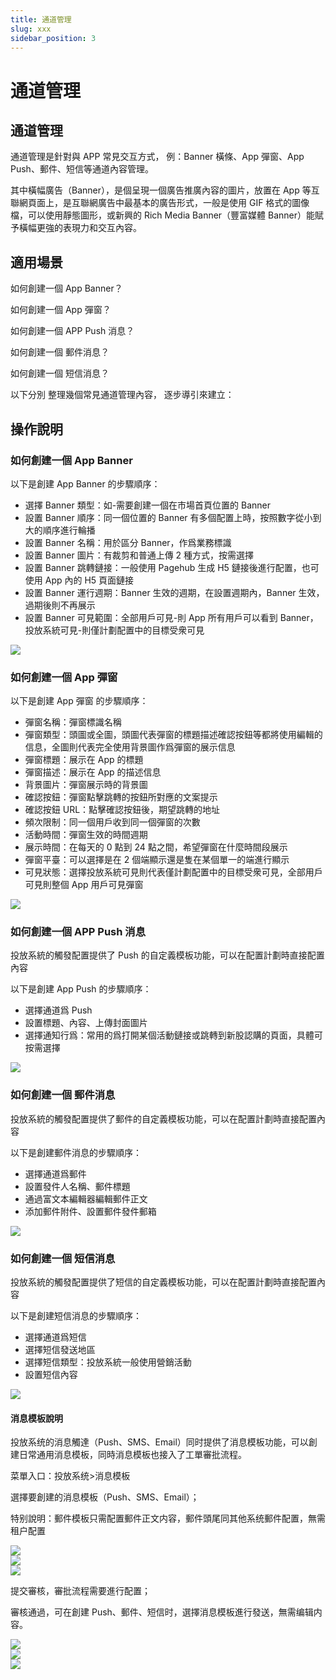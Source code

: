 ```yaml
---
title: 通道管理
slug: xxx
sidebar_position: 3
---
```



# 通道管理

## 通道管理

通道管理是針對與  APP 常見交互方式， 例：Banner 橫條、App 彈窗、App Push、郵件、短信等通道內容管理。

其中橫幅廣告（Banner），是個呈現一個廣告推廣內容的圖片，放置在 App 等互聯網頁面上，是互聯網廣告中最基本的廣告形式，一般是使用 GIF 格式的圖像檔，可以使用靜態圖形，或新興的 Rich Media Banner（豐富媒體 Banner）能賦予橫幅更強的表現力和交互內容。

## 適用場景

如何創建一個 App Banner？

如何創建一個 App 彈窗？

如何創建一個 APP Push 消息？

如何創建一個 郵件消息？

如何創建一個 短信消息？

以下分別 整理幾個常見通道管理內容， 逐步導引來建立：

## 操作說明

### 如何創建一個 App Banner

以下是創建 App Banner 的步驟順序：

- 選擇 Banner 類型：如-需要創建一個在市場首頁位置的 Banner
- 設置 Banner 順序：同一個位置的 Banner 有多個配置上時，按照數字從小到大的順序進行輪播
- 設置 Banner 名稱：用於區分 Banner，作爲業務標識
- 設置 Banner 圖片：有裁剪和普通上傳 2 種方式，按需選擇
- 設置 Banner 跳轉鏈接：一般使用 Pagehub 生成 H5 鏈接後進行配置，也可使用 App 內的 H5 頁面鏈接
- 設置 Banner 運行週期：Banner 生效的週期，在設置週期內，Banner 生效，過期後則不再展示
- 設置 Banner 可見範圍：全部用戶可見-則 App 所有用戶可以看到 Banner，投放系統可見-則僅計劃配置中的目標受衆可見

<img src="/assets/HT3DbhTFPosKlnx8BQVciwPrnWf.png" src-width="1972" src-height="1640" align="center"/>

### 如何創建一個 App 彈窗

以下是創建 App 彈窗 的步驟順序：

- 彈窗名稱：彈窗標識名稱
- 彈窗類型：頭圖或全圖，頭圖代表彈窗的標題描述確認按鈕等都將使用編輯的信息，全圖則代表完全使用背景圖作爲彈窗的展示信息
- 彈窗標題：展示在 App 的標題
- 彈窗描述：展示在 App 的描述信息
- 背景圖片：彈窗展示時的背景圖
- 確認按鈕：彈窗點擊跳轉的按鈕所對應的文案提示
- 確認按鈕 URL：點擊確認按鈕後，期望跳轉的地址
- 頻次限制：同一個用戶收到同一個彈窗的次數
- 活動時間：彈窗生效的時間週期
- 展示時間：在每天的 0 點到 24 點之間，希望彈窗在什麼時間段展示
- 彈窗平臺：可以選擇是在 2 個端顯示還是隻在某個單一的端進行顯示
- 可見狀態：選擇投放系統可見則代表僅計劃配置中的目標受衆可見，全部用戶可見則整個 App 用戶可見彈窗

<img src="/assets/HL6Kb3dnioWPFGxL2qPcYuzjnwd.png" src-width="1924" src-height="1644" align="center"/>

### 如何創建一個 APP Push 消息

投放系統的觸發配置提供了 Push 的自定義模板功能，可以在配置計劃時直接配置內容

以下是創建 App Push  的步驟順序：

- 選擇通道爲 Push
- 設置標題、內容、上傳封面圖片
- 選擇通知行爲：常用的爲打開某個活動鏈接或跳轉到新股認購的頁面，具體可按需選擇

<img src="/assets/RLTnbiHHHotpZZxxOtlckJR4n0X.png" src-width="2132" src-height="1526" align="center"/>

### 如何創建一個 郵件消息

投放系統的觸發配置提供了郵件的自定義模板功能，可以在配置計劃時直接配置內容

以下是創建郵件消息的步驟順序：

- 選擇通道爲郵件
- 設置發件人名稱、郵件標題
- 通過富文本編輯器編輯郵件正文
- 添加郵件附件、設置郵件發件郵箱

<img src="/assets/HttRb5uhko6XWKxcMNXceePynhe.png" src-width="1694" src-height="1362" align="center"/>

### 如何創建一個 短信消息

投放系統的觸發配置提供了短信的自定義模板功能，可以在配置計劃時直接配置內容

以下是創建短信消息的步驟順序：

- 選擇通道爲短信
- 選擇短信發送地區
- 選擇短信類型：投放系統一般使用營銷活動
- 設置短信內容

<img src="/assets/FYtmb2DCRohOwXxFbHscpVXAnFb.png" src-width="2226" src-height="1530" align="center"/>

#### 消息模板說明

投放系统的消息觸達（Push、SMS、Email）同时提供了消息模板功能，可以創建日常通用消息模板，同時消息模板也接入了工單審批流程。

菜單入口：投放系统&gt;消息模板

選擇要創建的消息模板（Push、SMS、Email）；

特别說明：郵件模板只需配置郵件正文内容，郵件頭尾同其他系统郵件配置，無需租户配置

<div class="grid gap-3 grid-cols-3">
<div>
<img src="/assets/WTCZbtAjjorFVFx7ouqcOXbmnLf.png" src-width="1276" src-height="1928" align="center"/>
</div>
<div>
<img src="/assets/CHHTbjP9PodPxAxIQh2chehRnVg.png" src-width="1274" src-height="1914" align="center"/>
</div>
<div>
<img src="/assets/R4aQbUt8OoYh05x137mcGDfcn5d.png" src-width="1270" src-height="1916" align="center"/>
</div>
</div>

提交審核，審批流程需要進行配置；

審核通過，可在創建 Push、郵件、短信时，選擇消息模板進行發送，無需编辑内容。

<div class="grid gap-3 grid-cols-3">
<div>
<img src="/assets/UF2LbF8VSoCaP7xIKGVc0eC8nDe.png" src-width="1346" src-height="518" align="center"/>
</div>
<div>
<img src="/assets/UPozbaGKiobj8jxOCxjcmpGrnRe.png" src-width="1130" src-height="322" align="center"/>
</div>
<div>
<img src="/assets/C5w2bW1a7oZL4Sxp0n1clMDhnWf.png" src-width="756" src-height="302" align="center"/>
</div>
</div>

